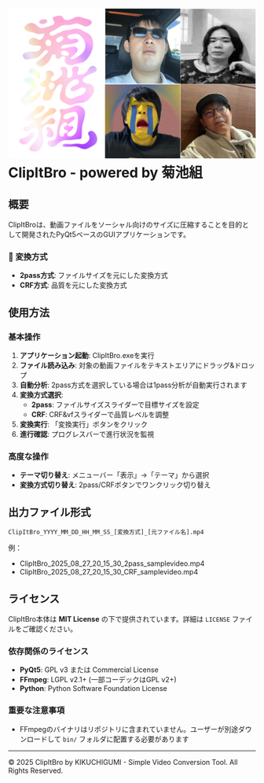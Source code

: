 !["ClipItBro_logo"](about/kik_clipitbro_logo.png)
ClipItBro - powered by 菊池組
====================================

## 概要
ClipItBroは、動画ファイルをソーシャル向けのサイズに圧縮することを目的として開発されたPyQt5ベースのGUIアプリケーションです。

### 🎯 変換方式
- **2pass方式**: ファイルサイズを元にした変換方式
- **CRF方式**: 品質を元にした変換方式

## 使用方法
### 基本操作
1. **アプリケーション起動**: ClipItBro.exeを実行
2. **ファイル読み込み**: 対象の動画ファイルをテキストエリアにドラッグ&ドロップ
3. **自動分析**: 2pass方式を選択している場合は1pass分析が自動実行されます
4. **変換方式選択**: 
   - **2pass**: ファイルサイズスライダーで目標サイズを設定
   - **CRF**: CRF&vfスライダーで品質レベルを調整
5. **変換実行**: 「変換実行」ボタンをクリック
6. **進行確認**: プログレスバーで進行状況を監視

### 高度な操作
- **テーマ切り替え**: メニューバー「表示」→「テーマ」から選択
- **変換方式切り替え**: 2pass/CRFボタンでワンクリック切り替え

## 出力ファイル形式
```
ClipItBro_YYYY_MM_DD_HH_MM_SS_[変換方式]_[元ファイル名].mp4
```

例：
- ClipItBro_2025_08_27_20_15_30_2pass_samplevideo.mp4
- ClipItBro_2025_08_27_20_15_30_CRF_samplevideo.mp4

## ライセンス

ClipItBro本体は **MIT License** の下で提供されています。詳細は `LICENSE` ファイルをご確認ください。

### 依存関係のライセンス
- **PyQt5**: GPL v3 または Commercial License
- **FFmpeg**: LGPL v2.1+ (一部コーデックはGPL v2+)
- **Python**: Python Software Foundation License

### 重要な注意事項
- FFmpegのバイナリはリポジトリに含まれていません。ユーザーが別途ダウンロードして `bin/` フォルダに配置する必要があります

---
© 2025 ClipItBro by KIKUCHIGUMI - Simple Video Conversion Tool. All Rights Reserved.
